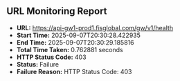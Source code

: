 ## URL Monitoring Report

- **URL:** https://api-gw1-prod1.fisglobal.com/gw/v1/health
- **Start Time:** 2025-09-07T20:30:28.422935
- **End Time:** 2025-09-07T20:30:29.185816
- **Total Time Taken:** 0.762881 seconds
- **HTTP Status Code:** 403
- **Status:** Failure
- **Failure Reason:** HTTP Status Code: 403
